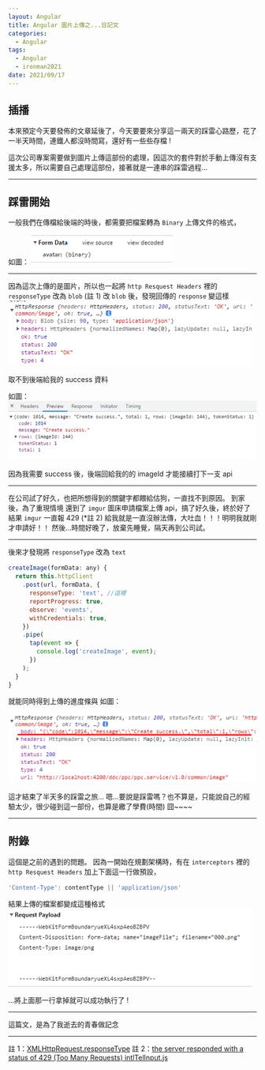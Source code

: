 ```yaml
---
layout: Angular
title: Angular 圖片上傳之...日記文
categories:
  - Angular
tags:
  - Angular
  - ironman2021
date: 2021/09/17
---
```


## 插播

本來預定今天要發佈的文章延後了，今天要要來分享這一兩天的踩雷心路歷，花了一半天時間，連鐵人都沒時間寫，還好有一些些存檔 !

這次公司專案需要做到圖片上傳這部份的處理，因這次的套件對於手動上傳沒有支援太多，所以需要自己處理這部份，接著就是一連串的踩雷過程...

---

## 踩雷開始

一般我們在傳檔給後端的時後，都需要把檔案轉為 `Binary` 上傳文件的格式，

如圖：
![](assets/images/ironman/ng_image-upload/8ZxtHgM.png)

---

因為這次上傳的是圖片，所以也一起將 `http Resquest Headers` 裡的 `responseType` 改為 `blob` (註 1)
改 `blob` 後，發現回傳的 `response` 變這樣
![](assets/images/ironman/ng_image-upload/s11aelm.png)

取不到後端給我的 success 資料

如圖：
![](assets/images/ironman/ng_image-upload/xs8gTsk.png)

因為我需要 success 後，後端回給我的的 imageId 才能接續打下一支 api

---

在公司試了好久，也把所想得到的關鍵字都餵給估狗，一直找不到原因。
到家後，為了重現情境 還到了 `imgur` 圖床申請檔案上傳 api，搞了好久後，終於好了
結果 `imgur` 一直報 429 (\*註 2) 給我就是一直沒辦法傳，大吐血！！！明明我就剛才申請好！！
然後...時間好晚了，放棄先睡覺，隔天再到公司試。

---

後來才發現將 `responseType` 改為 `text`

```js
createImage(formData: any) {
  return this.httpClient
    .post(url, formData, {
      responseType: 'text', //這裡
      reportProgress: true,
      observe: 'events',
      withCredentials: true,
    })
    .pipe(
      tap(event => {
        console.log('createImage', event);
      })
    );
  }
}
```

就能同時得到上傳的進度條與 如圖：

![](assets/images/ironman/ng_image-upload/gRdrrsh.png)

這才結束了半天多的踩雷之旅...
嗯...要說是踩雷嗎？也不算是，只能說自己的經驗太少，很少碰到這一部份，也算是繳了學費(時間) 囧~~~~

---

## 附錄

這個是之前的遇到的問題。
因為一開始在規劃架構時，有在 `interceptors` 裡的 `http Resquest Headers` 加上下面這一行做預設，

```js
'Content-Type': contentType || 'application/json'
```

結果上傳的檔案都變成這種格式
![](assets/images/ironman/ng_image-upload/3fGnVVj.png)

...將上面那一行拿掉就可以成功執行了 !

---

這篇文，是為了我逝去的青春做記念

---

註 1：[XMLHttpRequest.responseType](https://developer.mozilla.org/zh-CN/docs/Web/API/XMLHttpRequest/responseType)
註 2：[the server responded with a status of 429 (Too Many Requests) intlTelInput.js](https://stackoverflow.com/questions/31704941/the-server-responded-with-a-status-of-429-too-many-requests-intltelinput-js)
